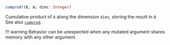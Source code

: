 ```julia
cumprod!(B, A; dims::Integer)
```

Cumulative product of `A` along the dimension `dims`, storing the result in `B`. See also [`cumprod`](@ref).

!!! warning
    Behavior can be unexpected when any mutated argument shares memory with any other argument.


